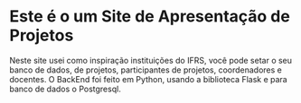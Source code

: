 # Este é o um Site de Apresentação de Projetos

Neste site usei como inspiração instituições do IFRS, você pode setar o seu banco de dados, de projetos, participantes de projetos, coordenadores e docentes.
O BackEnd foi feito em Python, usando a biblioteca Flask e para banco de dados o Postgresql.

